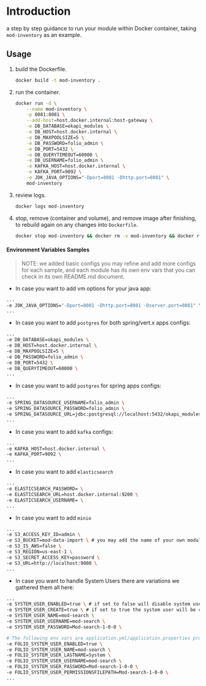# Introduction

a step by step guidance to run your module within Docker container, taking `mod-inventory` as an example.

## Usage

1. build the Dockerfile.
    ```bash
    docker build -t mod-inventory .
    ```

2. run the container.
    ```bash
    docker run -d \
        --name mod-inventory \
        -p 8081:8081 \
        --add-host=host.docker.internal:host-gateway \
        -e DB_DATABASE=okapi_modules \
        -e DB_HOST=host.docker.internal \
        -e DB_MAXPOOLSIZE=5 \
        -e DB_PASSWORD=folio_admin \
        -e DB_PORT=5432 \
        -e DB_QUERYTIMEOUT=60000 \
        -e DB_USERNAME=folio_admin \
        -e KAFKA_HOST=host.docker.internal \
        -e KAFKA_PORT=9092 \
        -e JDK_JAVA_OPTIONS="-Dport=8081 -Dhttp.port=8081" \
        mod-inventory
    ```
3. review logs.
    ```bash
    docker logs mod-inventory
    ```
4. stop, remove (container and volume), and remove image after finishing, to rebuild again on any changes into `Dockerfile`.
    ```bash
    docker stop mod-inventory && docker rm -v mod-inventory && docker rmi mod-inventory:latest
    ```

#### Environment Variables Samples

> NOTE: we added basic configs you may refine and add more configs for each sample, and each module has its own env vars that you can check in its own README.md document.

* In case you want to add vm options for your java app:
```bash
...
-e JDK_JAVA_OPTIONS="-Dport=8081 -Dhttp.port=8081 -Dserver.port=8081" \ # vert.x uses -Dport=8081 -Dhttp.port=8081 and spring uses -Dserver.port=8081
...
```

* In case you want to add `postgres` for both spring/vert.x apps configs:
```bash
...
-e DB_DATABASE=okapi_modules \
-e DB_HOST=host.docker.internal \
-e DB_MAXPOOLSIZE=5 \
-e DB_PASSWORD=folio_admin \
-e DB_PORT=5432 \
-e DB_QUERYTIMEOUT=60000 \
...
```

* In case you want to add `postgres` for spring apps configs:
```bash
...
-e SPRING_DATASOURCE_USERNAME=folio_admin \
-e SPRING_DATASOURCE_PASSWORD=folio_admin \
-e SPRING_DATASOURCE_URL=jdbc:postgresql://localhost:5432/okapi_modules?reWriteBatchedInserts\=true \
...
```

* In case you want to add `kafka` configs:
```bash
...
-e KAFKA_HOST=host.docker.internal \
-e KAFKA_PORT=9092 \
...
```

* In case you want to add `elasticsearch`
```bash
...
-e ELASTICSEARCH_PASSWORD= \
-e ELASTICSEARCH_URL=host.docker.internal:9200 \
-e ELASTICSEARCH_USERNAME= \
...
```

* In case you want to add `minio`
```bash
...
-e S3_ACCESS_KEY_ID=admin \
-e S3_BUCKET=mod-data-import \ # you may add the name of your own module that uses minio
-e S3_IS_AWS=false \
-e S3_REGION=us-east-1 \
-e S3_SECRET_ACCESS_KEY=password \
-e S3_URL=http://localhost:9000 \
...
```

* In case you want to handle System Users there are variations we gathered them all here:
```bash
...
-e SYSTEM_USER_ENABLED=true \ # if set to false will disable system user functionality in folio-spring-system-user library.
-e SYSTEM_USER_CREATE=true \ # if set to true the system user will be created if it does not exist in the system in mod-pubsub.
-e SYSTEM_USER_NAME=mod-search \
-e SYSTEM_USER_USERNAME=mod-search \
-e SYSTEM_USER_PASSWORD=Mod-search-1-0-0 \

# The following env vars are application.yml/application.properties properties used in spring apps which are used within folio-spring-system-user library
-e FOLIO_SYSTEM_USER_ENABLED=true \
-e FOLIO_SYSTEM_USER_NAME=mod-search \
-e FOLIO_SYSTEM_USER_LASTNAME=System \
-e FOLIO_SYSTEM_USER_USERNAME=mod-search \
-e FOLIO_SYSTEM_USER_PASSWORD=Mod-search-1-0-0 \
-e FOLIO_SYSTEM_USER_PERMISSIONSFILEPATH=Mod-search-1-0-0 \
...
```
